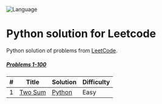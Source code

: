 ![Language](https://img.shields.io/badge/Language-Python-306998.svg?logo=Python&logoColor=FFE873&?style=for-the-badge)

# Python solution for Leetcode
Python solution of problems from [LeetCode](https://leetcode.com/).

##### [Problems 1-100](./1-100q/)
| # | Title | Solution | Difficulty |
|---| ----- | -------- | ---------- |
|1|[Two Sum](https://leetcode.com/problems/two-sum/)| [Python](./Python/1._Two_Sum.ipynb)|Easy|
